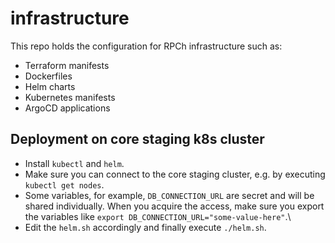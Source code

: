 # infrastructure

This repo holds the configuration for RPCh infrastructure such as:

- Terraform manifests
- Dockerfiles
- Helm charts
- Kubernetes manifests
- ArgoCD applications

## Deployment on core staging k8s cluster

- Install `kubectl` and `helm`.
- Make sure you can connect to the core staging cluster, e.g. by executing `kubectl get nodes`.
- Some variables, for example, `DB_CONNECTION_URL` are secret and will be shared individually. When you acquire the access, make sure you export the variables like `export DB_CONNECTION_URL="some-value-here"`.\
- Edit the `helm.sh` accordingly and finally execute `./helm.sh`.